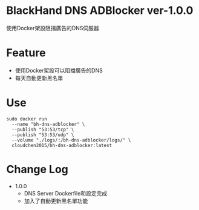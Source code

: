 # BlackHand DNS ADBlocker ver-1.0.0

使用Docker架設阻擋廣告的DNS伺服器

Feature
=========================
- 使用Docker架設可以阻擋廣告的DNS
- 每天自動更新黑名單

Use
=========================

````
sudo docker run
  --name "bh-dns-adblocker" \
  --publish "53:53/tcp" \
  --publish "53:53/udp" \
  --volume "./logs/:/bh-dns-adblocker/logs/" \
  cloudchen2015/bh-dns-adblocker:latest
````

Change Log
=========================
- 1.0.0
    - DNS Server Dockerfile和設定完成
    - 加入了自動更新黑名單功能